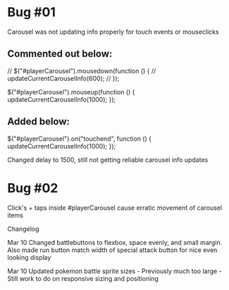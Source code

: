 
# Bug #01
Carousel was not updating info properly for touch events or mouseclicks

## Commented out below:
// $("#playerCarousel").mousedown(function () {
//   updateCurrentCarouselInfo(600);
// });

$("#playerCarousel").mouseup(function () {
  updateCurrentCarouselInfo(1000);
});

## Added below:
$("#playerCarousel").on("touchend", function () {
  updateCurrentCarouselInfo(1000);
});

Changed delay to 1500, still not getting reliable carousel info updates


# Bug #02 

Click's + taps inside #playerCarousel cause erratic movement of carousel items




Changelog

Mar 10
Changed battlebuttons to flexbox, space evenly, and small margin. Also made run button match width of special attack button for nice even looking display

Mar 10
Updated pokemon battle sprite sizes - Previously much too large - Still work to do on responsive sizing and positioning
